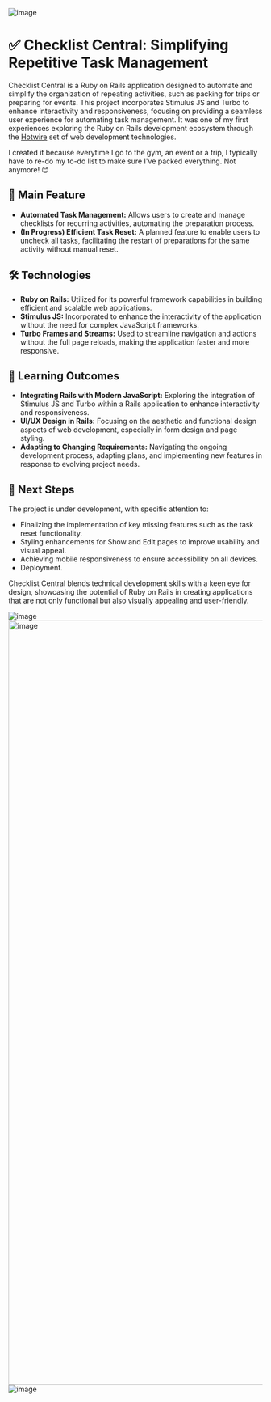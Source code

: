 ![image](https://github.com/ineslucas/checklist-central/assets/122114360/20404a1c-ad92-4fef-b705-f05f4e167e45)

# ✅ Checklist Central: Simplifying Repetitive Task Management

Checklist Central is a Ruby on Rails application designed to automate and simplify the organization of repeating activities, such as packing for trips or preparing for events. This project incorporates Stimulus JS and Turbo to enhance interactivity and responsiveness, focusing on providing a seamless user experience for automating task management. It was one of my first experiences exploring the Ruby on Rails development ecosystem through the [Hotwire](https://hotwired.dev) set of web development technologies.

I created it because everytime I go to the gym, an event or a trip, I typically have to re-do my to-do list to make sure I've packed everything. Not anymore! 😊

## 🚀 Main Feature

- **Automated Task Management:** Allows users to create and manage checklists for recurring activities, automating the preparation process.
- **(In Progress) Efficient Task Reset:** A planned feature to enable users to uncheck all tasks, facilitating the restart of preparations for the same activity without manual reset.

## 🛠 Technologies

- **Ruby on Rails:** Utilized for its powerful framework capabilities in building efficient and scalable web applications.
- **Stimulus JS:** Incorporated to enhance the interactivity of the application without the need for complex JavaScript frameworks.
- **Turbo Frames and Streams:** Used to streamline navigation and actions without the full page reloads, making the application faster and more responsive.

## 🌱 Learning Outcomes

- **Integrating Rails with Modern JavaScript:** Exploring the integration of Stimulus JS and Turbo within a Rails application to enhance interactivity and responsiveness.
- **UI/UX Design in Rails:** Focusing on the aesthetic and functional design aspects of web development, especially in form design and page styling.
- **Adapting to Changing Requirements:** Navigating the ongoing development process, adapting plans, and implementing new features in response to evolving project needs.

## 🚧 Next Steps

The project is under development, with specific attention to:

- Finalizing the implementation of key missing features such as the task reset functionality.
- Styling enhancements for Show and Edit pages to improve usability and visual appeal.
- Achieving mobile responsiveness to ensure accessibility on all devices.
- Deployment.

Checklist Central blends technical development skills with a keen eye for design, showcasing the potential of Ruby on Rails in creating applications that are not only functional but also visually appealing and user-friendly.

![image](https://github.com/ineslucas/checklist-central/assets/122114360/dcc4228d-41b5-459f-8d6c-fa577088707b)
<img width="1512" alt="image" src="https://github.com/ineslucas/checklist-central/assets/122114360/3ede4127-7847-4b22-8b08-e067afbbe6dc">
![image](https://github.com/ineslucas/checklist-central/assets/122114360/3b166f86-c6ad-4429-89e1-3566e91a67bf)
